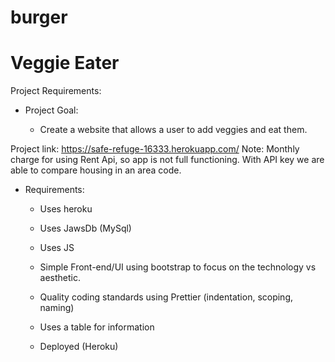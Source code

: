 # burger
# Veggie Eater

Project Requirements:

- Project Goal:

  - Create a website that allows a user to add veggies and eat them. 
  
 Project link: https://safe-refuge-16333.herokuapp.com/
 Note: Monthly charge for using Rent Api, so app is not full functioning. With API key we are able to compare housing in an area code. 

- Requirements:

  - Uses heroku

  - Uses JawsDb (MySql)
  
  - Uses JS

  - Simple Front-end/UI using bootstrap to focus on the technology vs aesthetic. 

  - Quality coding standards using Prettier (indentation, scoping, naming)

  - Uses a table for information

  - Deployed (Heroku)
